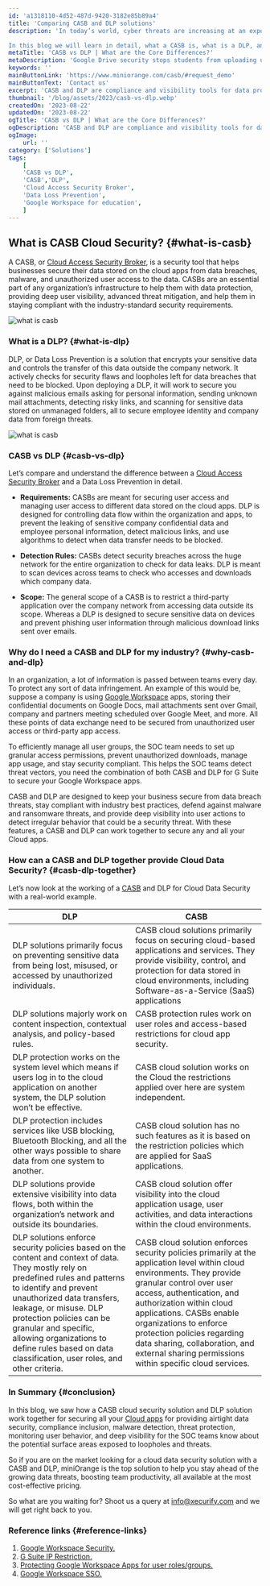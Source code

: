 ```yaml
---
id: 'a1318110-4d52-487d-9420-3182e85b89a4'
title: 'Comparing CASB and DLP solutions'
description: 'In today’s world, cyber threats are increasing at an exponential rate causing a scare in the industry where users and their data might fall in the wrong hands leading to catastrophic disasters with data leaks. For creating a safer environment for the user by implementing all the regulatory security standards and rules as stated by their respective industries, organizations turn to use a Cloud Access Security Broker and a Data Loss Prevention tool for security and compliance.

In this blog we will learn in detail, what a CASB is, what is a DLP, and what are the differences between the two, and the benefits of using both of them together for your enterprise.'
metaTitle: 'CASB vs DLP | What are the Core Differences?'
metaDescription: 'Google Drive security stops students from uploading unwanted files on Google Drive assignment folders. This ensures security for Google Workspace for education.'
keywords: ''
mainButtonLink: 'https://www.miniorange.com/casb/#request_demo'
mainButtonText: 'Contact us'
excerpt: 'CASB and DLP are compliance and visibility tools for data protection. CASB secures data stored on the cloud and DLP protects against data misuse on the system.'
thumbnail: '/blog/assets/2023/casb-vs-dlp.webp'
createdOn: '2023-08-22'
updatedOn: '2023-08-22'
ogTitle: 'CASB vs DLP | What are the Core Differences?'
ogDescription: 'CASB and DLP are compliance and visibility tools for data protection. CASB secures data stored on the cloud and DLP protects against data misuse on the system.'
ogImage:
    url: ''
category: ['Solutions']
tags:
    [
    'CASB vs DLP',
    'CASB','DLP',
    'Cloud Access Security Broker',
    'Data Loss Prevention',
    'Google Workspace for education',
    ]
---
```


## What is CASB Cloud Security? {#what-is-casb}

A CASB, or [Cloud Access Security Broker](https://www.miniorange.com/casb/), is a security tool that helps businesses secure their data stored on the cloud apps from data breaches, malware, and unauthorized user access to the data. CASBs are an essential part of any organization’s infrastructure to help them with data protection, providing deep user visibility, advanced threat mitigation, and help them in staying compliant with the industry-standard security requirements.

![what is casb](/blog/assets/2023/casb-cloud-security.webp)

### What is a DLP? {#what-is-dlp}

DLP, or Data Loss Prevention is a solution that encrypts your sensitive data and controls the transfer of this data outside the company network. It actively checks for security flaws and loopholes left for data breaches that need to be blocked. Upon deploying a DLP, it will work to secure you against malicious emails asking for personal information, sending unknown mail attachments, detecting risky links, and scanning for sensitive data stored on unmanaged folders, all to secure employee identity and company data from foreign threats.

![what is casb](/blog/assets/2023/data-loss-prevention.webp)

### CASB vs DLP {#casb-vs-dlp}

Let’s compare and understand the difference between a [Cloud Access Security Broker](https://www.miniorange.com/casb/solutions/) and a Data Loss Prevention in detail.

- **Requirements:** CASBs are meant for securing user access and managing user access to different data stored on the cloud apps. DLP is designed for controlling data flow within the organization and apps, to prevent the leaking of sensitive company confidential data and employee personal information, detect malicious links, and use algorithms to detect when data transfer needs to be blocked.

- **Detection Rules:** CASBs detect security breaches across the huge network for the entire organization to check for data leaks. DLP is meant to scan devices across teams to check who accesses and downloads which company data.

- **Scope:** The general scope of a CASB is to restrict a third-party application over the company network from accessing data outside its scope. Whereas a DLP is designed to secure sensitive data on devices and prevent phishing user information through malicious download links sent over emails.

### Why do I need a CASB and DLP for my industry? {#why-casb-and-dlp}

In an organization, a lot of information is passed between teams every day. To protect any sort of data infringement. An example of this would be, suppose a company is using [Google Workspace](https://www.miniorange.com/casb/integrations/google-workspace) apps, storing their confidential documents on Google Docs, mail attachments sent over Gmail, company and partners meeting scheduled over Google Meet, and more. All these points of data exchange need to be secured from unauthorized user access or third-party app access.

To efficiently manage all user groups, the SOC team needs to set up granular access permissions, prevent unauthorized downloads, manage app usage, and stay security compliant. This helps the SOC teams detect threat vectors, you need the combination of both CASB and DLP for G Suite to secure your Google Workspace apps.

CASB and DLP are designed to keep your business secure from data breach threats, stay compliant with industry best practices, defend against malware and ransomware threats, and provide deep visibility into user actions to detect irregular behavior that could be a security threat. With these features, a CASB and DLP can work together to secure any and all your Cloud apps.

### How can a CASB and DLP together provide Cloud Data Security? {#casb-dlp-together}

Let’s now look at the working of a [CASB](https://www.miniorange.com/blog/what-are-the-4-pillars-of-casb/) and DLP for Cloud Data Security with a real-world example.

| DLP | CASB |
|-----|-------|
| DLP solutions primarily focus on preventing sensitive data from being lost, misused, or accessed by unauthorized individuals. | CASB cloud solutions primarily focus on securing cloud-based applications and services. They provide visibility, control, and protection for data stored in cloud environments, including Software-as-a-Service (SaaS) applications |
|DLP solutions majorly work on content inspection, contextual analysis, and policy-based rules.|CASB protection rules work on user roles and access-based restrictions for cloud app security.|
|DLP protection works on the system level which means if users log in to the cloud application on another system, the DLP solution won’t be effective.|CASB cloud solution works on the Cloud the restrictions applied over here are system independent.|
|DLP protection includes services like USB blocking, Bluetooth Blocking, and all the other ways possible to share data from one system to another.|CASB cloud solution has no such features as it is based on the restriction policies which are applied for SaaS applications.|
|DLP solutions provide extensive visibility into data flows, both within the organization’s network and outside its boundaries.|CASB cloud solution offer visibility into the cloud application usage, user activities, and data interactions within the cloud environments.|
|DLP solutions enforce security policies based on the content and context of data. They mostly rely on predefined rules and patterns to identify and prevent unauthorized data transfers, leakage, or misuse. DLP protection policies can be granular and specific, allowing organizations to define rules based on data classification, user roles, and other criteria.|CASB cloud solution enforces security policies primarily at the application level within cloud environments. They provide granular control over user access, authentication, and authorization within cloud applications. CASBs enable organizations to enforce protection policies regarding data sharing, collaboration, and external sharing permissions within specific cloud services.|

### In Summary {#conclusion}

In this blog, we saw how a CASB cloud security solution and DLP solution work together for securing all your [Cloud apps](https://www.miniorange.com/blog/atlassian-security-for-jira-and-confluence-with-casb/) for providing airtight data security, compliance inclusion, malware detection, threat protection, monitoring user behavior, and deep visibility for the SOC teams know about the potential surface areas exposed to loopholes and threats.

So if you are on the market looking for a cloud data security solution with a CASB and DLP, miniOrange is the top solution to help you stay ahead of the growing data threats, boosting team productivity, all available at the most cost-effective pricing.

So what are you waiting for? Shoot us a query at [info@xecurify.com](info@xecurify.com) and we will get right back to you.

### Reference links  {#reference-links}

1. [Google Workspace Security.](https://www.miniorange.com/reverse-proxy/google-workspace-account-security)
2. [G Suite IP Restriction.](https://www.miniorange.com/blog/secure-access-control-for-google-workspace-gsuite-apps/)
3. [Protecting Google Workspace Apps for user roles/groups.](https://miniorange.medium.com/protecting-google-workspace-apps-based-on-user-roles-groups-1ca9aab2781e)
4. [Google Workspace SSO.](https://www.miniorange.com/google-apps-single-sign-on-(sso))
